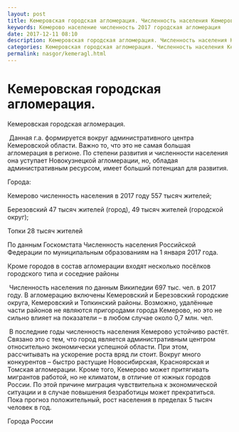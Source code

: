 ```yaml
---
layout: post
title: Кемеровская городская агломерация. Численность населения Кемерово
keywords: Кемерово население численность 2017 городская агломерация 
date: 2017-12-11 08:10
description: Кемеровская городская агломерация. Численность населения Кемерово 2017
categories: Кемеровская городская агломерация. Численность населения Кемерово 2017
permalink: nasgor/kemeragl.html
---
```


# Кемеровская городская агломерация.



Кемеровская городская агломерация.




 Данная г.а. формируется вокруг административного центра Кемеровской области. Важно то, что это не самая большая агломерация в регионе. По степени развития и численности населения она уступает Новокузнецкой агломерации, но, обладая административным ресурсом, имеет больший потенциал для развития.



Города:


Кемерово численность населения в 2017 году 557 тысяч жителей;


Березовский 47 тысяч жителей (город), 49 тысяч жителей (городской округ);


Топки 28 тысяч жителей


По данным Госкомстата Численность населения Российской Федерации по муниципальным образованиям на 1 января 2017 года.


Кроме городов в состав агломерации входят несколько посёлков городского типа и соседние районы



 Численность населения по данным Википедии 697 тыс. чел. в 2017 году. В агломерацию включены Кемеровский и Березовский городские округа, Кемеровский и Топкинский районы. 
Возможно, удалённые части районов не являются пригородами города Кемерово, но это не сильно влияет на показатели – в любом случае около 0,7 млн. чел.



 В последние годы численность населения Кемерово устойчиво растёт. Связано это с тем, что город является административным центром относительно экономически успешной области. При этом, рассчитывать на ускорение роста вряд ли стоит. Вокруг много конкурентов – быстро растущие Новосибирская, Красноярская и Томская агломерации.
Кроме того, Кемерово может притягивать мигрантов работой, но не климатом, в отличие от южных городов России. По этой причине миграция чувствительна к экономической ситуации и в случае повышения безработицы может прекратиться. Пока прогноз положительный, рост населения в пределах 5 тысяч человек в год. 





Города России



		
